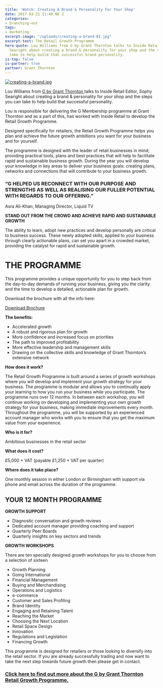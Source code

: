 ```yaml
---
title: 'Watch: Creating A Brand & Personality For Your Shop'
date: 2017-03-21 11:49:00 Z
categories:
- branching-out
tags:
- marketing
excerpt-image: "/uploads/creating-a-brand-01.jpg"
excerpt-text: The Retail Growth Programme
hero-quote: Lou Williams from G by Grant Thornton talks to Inside Retail Editor, Sophy
  Searight about creating a brand & personality for your shop and the steps you can
  take to help build that successful brand personality.
is-top: false
is-partner: true
partner: Grant Thornton
---
```


[![creating-a-brand.jpg](/uploads/creating-a-brand.jpg)](http://lp.events.ascential.com/GT-Creating-a-brand.html)

Lou Williams from [G by Grant Thornton ](http://g.grantthornton.co.uk/explore/) talks to Inside Retail Editor, Sophy Searight about creating a brand & personality for your shop and the steps you can take to help build that successful personality.

Lou is responsible for delivering the G Membership programme at Grant Thornton and as a part of this, has worked with Inside Retail to develop the Retail Growth Programme.

Designed specifically for retailers, the Retail Growth Programme helps you plan and achieve the future growth ambitions you want for your business and for yourself.

The programme is designed with the leader of retail businesses in mind; providing practical tools, plans and best practices that will help to facilitate rapid and sustainable business growth. During the year you will develop your knowledge in key areas to deliver your business goals: creating plans, networks and connections that will contribute to your business growth.

### **“G HELPED US RECONNECT WITH OUR PURPOSE AND STRENGTHS AS WELL AS REALISING OUR FULLER POTENTIAL WITH REGARDS TO OUR OFFERING.”**
Asra Ali-Khan,
Managing Director, Liquid TV

**STAND OUT FROM THE CROWD AND ACHIEVE RAPID AND SUSTAINABLE GROWTH**

The ability to learn, adopt new practices and develop personally are critical to business success. These newly adopted skills, applied to your business through clearly actionable plans, can set you apart in a crowded market, providing the catalyst for rapid and sustainable growth.

# **THE PROGRAMME**

This programme provides a unique opportunity for you to step back from the day-to-day demands of running your business, giving you the clarity and the time to develop a detailed, actionable plan for growth.

Download the brochure with all the info here:

<a href="/uploads/Retail%20Growth%20Programme%20A4.pdf" class="button">Download Brochure</a>


**The benefits:**
* Accelerated growth
* A robust and rigorous plan for growth
* More confidence and increased focus on priorities
* The path to improved profitability
* More effective leadership and management skills
* Drawing on the collective skills and knowledge of Grant Thornton’s extensive network


**How does it work?**

The Retail Growth Programme is built around a series of growth workshops where you will develop and implement your growth strategy for your business. The programme is modular and allows you to continually apply your learning to how you run your business while you participate. The programme runs over 12 months. In between each workshop, you will continue working on developing and implementing your own growth strategy for your business, making immediate improvements every month.
Throughout the programme, you will be supported by an experienced account manager who works with you to ensure that you get the maximum value from your experience.

**Who is it for?**

Ambitious businesses in the retail sector

**What does it cost?**

£5,000 + VAT (payable £1,250 + VAT per quarter)

**Where does it take place?**

One monthly session in either London or Birmingham with support via phone and email across the duration of the programme.



## **YOUR 12 MONTH PROGRAMME**



**GROWTH SUPPORT**
* Diagnostic conversation and growth reviews
* Dedicated account manager providing coaching and support
* Quarterly Peer Boards
* Quarterly insights on key sectors and trends

**GROWTH WORKSHOPS**

There are ten specially designed growth workshops for you to choose from a selection of sixteen
* Growth Planning
* Going International
* Financial Management
* Buying and Merchandising
* Operations and Logistics
* e-commerce
* Customer and Sales Profiling
* Brand Identity
* Engaging and Retaining Talent
* Reaching the Market
* Choosing the Next Location
* Retail Space Design
* Innovation
* Regulations and Legislation
* Financing Growth


This programme is designed for retailers or those looking to diversify into the retail sector. If you are already successfully trading and now want to take the next step towards future growth then please get in contact.

### [Click here to find out more about the G by Grant Thornton Retail Growth Programme.](http://lp.events.ascential.com/IR-Client-Forms_Grant-Thornton-Page.html)


